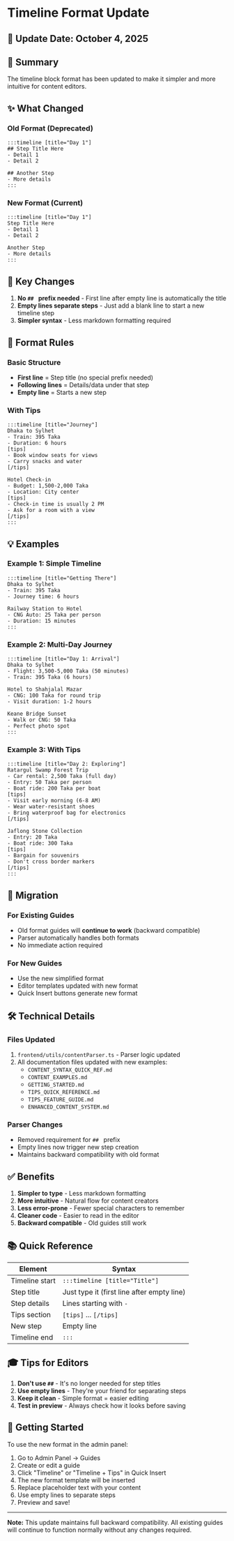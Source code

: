 # Timeline Format Update

## 📅 Update Date: October 4, 2025

## 🎯 Summary

The timeline block format has been updated to make it simpler and more intuitive for content editors.

## ✨ What Changed

### Old Format (Deprecated)

```
:::timeline [title="Day 1"]
## Step Title Here
- Detail 1
- Detail 2

## Another Step
- More details
:::
```

### New Format (Current)

```
:::timeline [title="Day 1"]
Step Title Here
- Detail 1
- Detail 2

Another Step
- More details
:::
```

## 🔑 Key Changes

1. **No `## ` prefix needed** - First line after empty line is automatically the title
2. **Empty lines separate steps** - Just add a blank line to start a new timeline step
3. **Simpler syntax** - Less markdown formatting required

## 📝 Format Rules

### Basic Structure

- **First line** = Step title (no special prefix needed)
- **Following lines** = Details/data under that step
- **Empty line** = Starts a new step

### With Tips

```
:::timeline [title="Journey"]
Dhaka to Sylhet
- Train: 395 Taka
- Duration: 6 hours
[tips]
- Book window seats for views
- Carry snacks and water
[/tips]

Hotel Check-in
- Budget: 1,500-2,000 Taka
- Location: City center
[tips]
- Check-in time is usually 2 PM
- Ask for a room with a view
[/tips]
:::
```

## 💡 Examples

### Example 1: Simple Timeline

```
:::timeline [title="Getting There"]
Dhaka to Sylhet
- Train: 395 Taka
- Journey time: 6 hours

Railway Station to Hotel
- CNG Auto: 25 Taka per person
- Duration: 15 minutes
:::
```

### Example 2: Multi-Day Journey

```
:::timeline [title="Day 1: Arrival"]
Dhaka to Sylhet
- Flight: 3,500-5,000 Taka (50 minutes)
- Train: 395 Taka (6 hours)

Hotel to Shahjalal Mazar
- CNG: 100 Taka for round trip
- Visit duration: 1-2 hours

Keane Bridge Sunset
- Walk or CNG: 50 Taka
- Perfect photo spot
:::
```

### Example 3: With Tips

```
:::timeline [title="Day 2: Exploring"]
Ratargul Swamp Forest Trip
- Car rental: 2,500 Taka (full day)
- Entry: 50 Taka per person
- Boat ride: 200 Taka per boat
[tips]
- Visit early morning (6-8 AM)
- Wear water-resistant shoes
- Bring waterproof bag for electronics
[/tips]

Jaflong Stone Collection
- Entry: 20 Taka
- Boat ride: 300 Taka
[tips]
- Bargain for souvenirs
- Don't cross border markers
[/tips]
:::
```

## 🔄 Migration

### For Existing Guides

- Old format guides will **continue to work** (backward compatible)
- Parser automatically handles both formats
- No immediate action required

### For New Guides

- Use the new simplified format
- Editor templates updated with new format
- Quick Insert buttons generate new format

## 🛠️ Technical Details

### Files Updated

1. `frontend/utils/contentParser.ts` - Parser logic updated
2. All documentation files updated with new examples:
   - `CONTENT_SYNTAX_QUICK_REF.md`
   - `CONTENT_EXAMPLES.md`
   - `GETTING_STARTED.md`
   - `TIPS_QUICK_REFERENCE.md`
   - `TIPS_FEATURE_GUIDE.md`
   - `ENHANCED_CONTENT_SYSTEM.md`

### Parser Changes

- Removed requirement for `## ` prefix
- Empty lines now trigger new step creation
- Maintains backward compatibility with old format

## ✅ Benefits

1. **Simpler to type** - Less markdown formatting
2. **More intuitive** - Natural flow for content creators
3. **Less error-prone** - Fewer special characters to remember
4. **Cleaner code** - Easier to read in the editor
5. **Backward compatible** - Old guides still work

## 📚 Quick Reference

| Element        | Syntax                                     |
| -------------- | ------------------------------------------ |
| Timeline start | `:::timeline [title="Title"]`              |
| Step title     | Just type it (first line after empty line) |
| Step details   | Lines starting with `- `                   |
| Tips section   | `[tips]` ... `[/tips]`                     |
| New step       | Empty line                                 |
| Timeline end   | `:::`                                      |

## 🎓 Tips for Editors

1. **Don't use `##`** - It's no longer needed for step titles
2. **Use empty lines** - They're your friend for separating steps
3. **Keep it clean** - Simple format = easier editing
4. **Test in preview** - Always check how it looks before saving

## 🚀 Getting Started

To use the new format in the admin panel:

1. Go to Admin Panel → Guides
2. Create or edit a guide
3. Click "Timeline" or "Timeline + Tips" in Quick Insert
4. The new format template will be inserted
5. Replace placeholder text with your content
6. Use empty lines to separate steps
7. Preview and save!

---

**Note:** This update maintains full backward compatibility. All existing guides will continue to function normally without any changes required.

